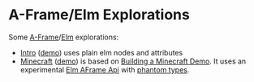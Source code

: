 # A-Frame/Elm Explorations

Some [A-Frame](https://aframe.io/)/[Elm](http://elm-lang.org/) explorations:

* [Intro](src/Intro/Main.elm) ([demo](https://harmboschloo.github.io/x-elm-aframe/build/intro/)) uses plain elm nodes and attributes
* [Minecraft](src/Minecraft/Main.elm) ([demo](https://harmboschloo.github.io/x-elm-aframe/build/minecraft/)) is based on [Building a Minecraft Demo](https://aframe.io/docs/0.8.0/guides/building-a-minecraft-demo.html). It uses an experimental [Elm AFrame Api](src/AFrame) with [phantom types](https://medium.com/@ckoster22/advanced-types-in-elm-phantom-types-808044c5946d).
